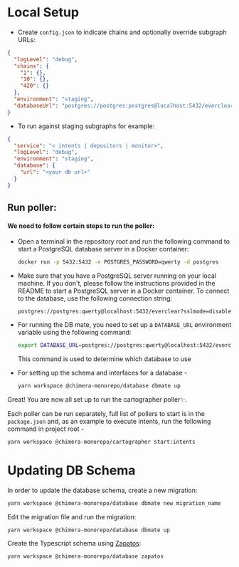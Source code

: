 # Local Setup

- Create `config.json` to indicate chains and optionally override subgraph URLs:

```json
{
  "logLevel": "debug",
  "chains": {
    "1": {},
    "10": {},
    "420": {}
  },
  "environment": "staging",
  "databaseUrl": "postgres://postgres:postgres@localhost:5432/everclear"
}
```

- To run against staging subgraphs for example:

```json
{
  "service": "< intents | depositors | monitor>",
  "logLevel": "debug",
  "environment": "staging",
  "database": {
    "url": "<your db url>"
  }
}
```

## Run poller:

<!-- ```sh
yarn workspace @chimera-monorepo/cartographer start
```

If you'd like to run a different poller, you can specify which one you'd
like to run by setting the `SERVICE` env var, e.g.L

SERVICE=intents yarn workspace @chimera-monorepo/cartographer start -->

#### We need to follow certain steps to run the poller:

- Open a terminal in the repository root and run the following command to start a PostgreSQL database server in a Docker container:

  ```sh
  docker run -p 5432:5432 -e POSTGRES_PASSWORD=qwerty -d postgres
  ```

- Make sure that you have a PostgreSQL server running on your local machine. If you don't, please follow the instructions provided in the README to start a PostgreSQL server in a Docker container. To connect to the database, use the following connection string:

  ```url
  postgres://postgres:qwerty@localhost:5432/everclear?sslmode=disable
  ```

- For running the DB mate, you need to set up a `DATABASE_URL` environment variable using the following command:

  ```sh
  export DATABASE_URL=postgres://postgres:qwerty@localhost:5432/everclear?sslmode=disable
  ```

  This command is used to determine which database to use

- For setting up the schema and interfaces for a database -
  ```sh
  yarn workspace @chimera-monorepo/database dbmate up
  ```

Great! You are now all set up to run the cartographer poller✨.

Each poller can be run separately, full list of pollers to start is in the `package.json` and, as an example to execute intents, run the following command in project root -

```sh
yarn workspace @chimera-monorepo/cartographer start:intents
```

# Updating DB Schema

In order to update the database schema, create a new migration:

```sh
yarn workspace @chimera-monorepo/database dbmate new migration_name
```

Edit the migration file and run the migration:

```sh
yarn workspace @chimera-monorepo/database dbmate up
```

Create the Typescript schema using [Zapatos](https://jawj.github.io/zapatos/):

```sh
yarn workspace @chimera-monorepo/database zapatos
```
